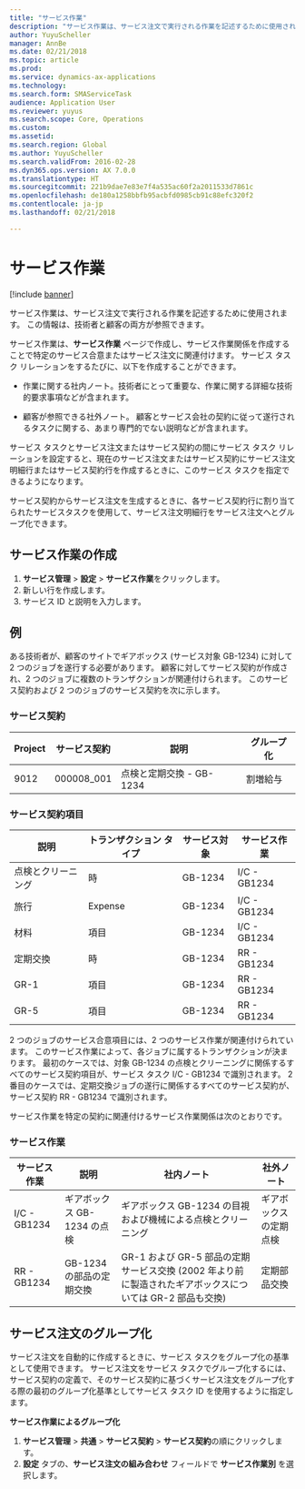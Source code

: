 ```yaml
---
title: "サービス作業"
description: "サービス作業は、サービス注文で実行される作業を記述するために使用されます。 この情報は、技術者と顧客の両方が参照できます。"
author: YuyuScheller
manager: AnnBe
ms.date: 02/21/2018
ms.topic: article
ms.prod: 
ms.service: dynamics-ax-applications
ms.technology: 
ms.search.form: SMAServiceTask
audience: Application User
ms.reviewer: yuyus
ms.search.scope: Core, Operations
ms.custom: 
ms.assetid: 
ms.search.region: Global
ms.author: YuyuScheller
ms.search.validFrom: 2016-02-28
ms.dyn365.ops.version: AX 7.0.0
ms.translationtype: HT
ms.sourcegitcommit: 221b9dae7e83e7f4a535ac60f2a2011533d7861c
ms.openlocfilehash: de180a1258bbfb95acbfd0985cb91c88efc320f2
ms.contentlocale: ja-jp
ms.lasthandoff: 02/21/2018

---
```


# <a name="service-tasks"></a>サービス作業  

[!include [banner](../includes/banner.md)]

サービス作業は、サービス注文で実行される作業を記述するために使用されます。
この情報は、技術者と顧客の両方が参照できます。

サービス作業は、**サービス作業** ページで作成し、サービス作業関係を作成することで特定のサービス合意またはサービス注文に関連付けます。 サービス タスク リレーションをするたびに、以下を作成することができます。

-  作業に関する社内ノート。技術者にとって重要な、作業に関する詳細な技術的要求事項などが含まれます。

-  顧客が参照できる社外ノート。 顧客とサービス会社の契約に従って遂行されるタスクに関する、あまり専門的でない説明などが含まれます。

サービス タスクとサービス注文またはサービス契約の間にサービス タスク リレーションを設定すると、現在のサービス注文またはサービス契約にサービス注文明細行またはサービス契約行を作成するときに、このサービス タスクを指定できるようになります。

サービス契約からサービス注文を生成するときに、各サービス契約行に割り当てられたサービスタスクを使用して、サービス注文明細行をサービス注文へとグループ化できます。

## <a name="create-a-service-task"></a>サービス作業の作成

1. **サービス管理** \> **設定** \> **サービス作業**をクリックします。
2. 新しい行を作成します。
3. サービス ID と説明を入力します。

## <a name="example"></a>例

ある技術者が、顧客のサイトでギアボックス (サービス対象 GB-1234) に対して 2 つのジョブを遂行する必要があります。 顧客に対してサービス契約が作成され、2 つのジョブに複数のトランザクションが関連付けられます。 このサービス契約および 2 つのジョブのサービス契約を次に示します。

### <a name="service-agreement"></a>サービス契約

| Project | サービス契約 | 説明                                  | グループ化   |
|---------|-------------------|----------------------------------------------|---------|
| 9012    | 000008\_001       | 点検と定期交換 - GB-1234 | 割増給与 |

### <a name="service-agreement-lines"></a>サービス契約項目

| 説明             | トランザクション タイプ | サービス対象 | サービス作業 |
|-------------------------|------------------|----------------|--------------|
| 点検とクリーニング | 時             | GB-1234        | I/C - GB1234 |
| 旅行                  | Expense          | GB-1234        | I/C - GB1234 |
| 材料               | 項目             | GB-1234        | I/C - GB1234 |
| 定期交換     | 時             | GB-1234        | RR - GB1234  |
| GR-1                    | 項目             | GB-1234        | RR - GB1234  |
| GR-5                    | 項目             | GB-1234        | RR - GB1234  |

2 つのジョブのサービス合意項目には、2 つのサービス作業が関連付けられています。 このサービス作業によって、各ジョブに属するトランザクションが決まります。 最初のケースでは、対象 GB-1234 の点検とクリーニングに関係するすべてのサービス契約項目が、サービス タスク I/C - GB1234 で識別されます。 2 番目のケースでは、定期交換ジョブの遂行に関係するすべてのサービス契約が、サービス契約 RR - GB1234 で識別されます。

サービス作業を特定の契約に関連付けるサービス作業関係は次のとおりです。

### <a name="service-tasks"></a>サービス作業

| サービス作業 | 説明                             | 社内ノート                                                                                                                 | 社外ノート                 |
|--------------|-----------------------------------------|-------------------------------------------------------------------------------------------------------------------------------|-------------------------------|
| I/C - GB1234 | ギアボックス GB-1234 の点検           | ギアボックス GB-1234 の目視および機械による点検とクリーニング                                                              | ギアボックスの定期点検 |
| RR - GB1234  | GB-1234 の部品の定期交換 | GR-1 および GR-5 部品の定期サービス交換 (2002 年より前に製造されたギアボックスについては GR-2 部品も交換) | 定期部品交換  |

## <a name="group-service-orders"></a>サービス注文のグループ化

サービス注文を自動的に作成するときに、サービス タスクをグループ化の基準として使用できます。 サービス注文をサービス タスクでグループ化するには、サービス契約の定義で、そのサービス契約に基づくサービス注文をグループ化する際の最初のグループ化基準としてサービス タスク ID を使用するように指定します。

**サービス作業によるグループ化**

1. **サービス管理** \> **共通** \> **サービス契約** \> **サービス契約**の順にクリックします。
2. **設定** タブの、**サービス注文の組み合わせ** フィールドで **サービス作業別** を選択します。



